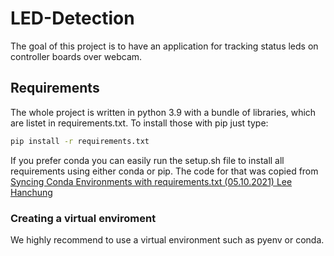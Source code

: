 # LED-Detection

The goal of this project is to have an application for tracking status leds on controller boards over webcam.

## Requirements
The whole project is written in python 3.9 with a bundle of libraries, which are listet in requirements.txt.
To install those with pip just type:
```bash
pip install -r requirements.txt
```
If you prefer conda you can easily run the setup.sh file to install all requirements using either conda or pip.
The code for that was copied from
[Syncing Conda Environments with requirements.txt (05.10.2021) Lee Hanchung](https://leehanchung.github.io/2021-08-04-conda-requirements/)

### Creating a virtual enviroment
We highly recommend to use a virtual environment such as pyenv or conda.
